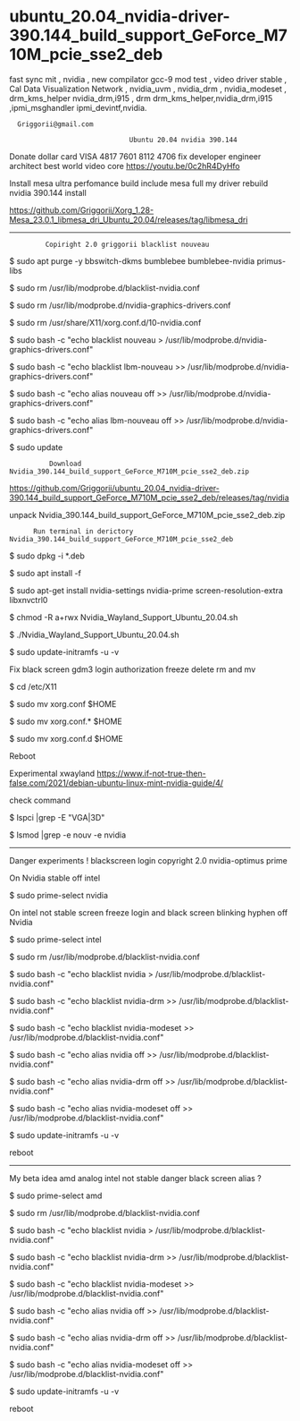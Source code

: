 # ubuntu_20.04_nvidia-driver-390.144_build_support_GeForce_M710M_pcie_sse2_deb
fast sync mit , nvidia , new compilator gcc-9 mod test , video driver stable , Cal Data Visualization Network , nvidia_uvm , nvidia_drm , nvidia_modeset , drm_kms_helper nvidia_drm,i915 , drm drm_kms_helper,nvidia_drm,i915 ,ipmi_msghandler ipmi_devintf,nvidia.

      Griggorii@gmail.com

                                  Ubuntu 20.04 nvidia 390.144

Donate dollar card VISA 4817 7601 8112 4706 fix developer engineer architect best world video core https://youtu.be/0c2hR4DyHfo

Install mesa ultra perfomance build include mesa full my driver rebuild nvidia 390.144 install 

https://github.com/Griggorii/Xorg_1.28-Mesa_23.0.1_libmesa_dri_Ubuntu_20.04/releases/tag/libmesa_dri

______________________________________________________________________________

             Copiright 2.0 griggorii blacklist nouveau
             
$ sudo apt purge -y bbswitch-dkms bumblebee bumblebee-nvidia primus-libs             

$ sudo rm /usr/lib/modprobe.d/blacklist-nvidia.conf

$ sudo rm /usr/lib/modprobe.d/nvidia-graphics-drivers.conf

$ sudo rm /usr/share/X11/xorg.conf.d/10-nvidia.conf

$ sudo bash -c "echo blacklist nouveau > /usr/lib/modprobe.d/nvidia-graphics-drivers.conf"

$ sudo bash -c "echo blacklist lbm-nouveau >> /usr/lib/modprobe.d/nvidia-graphics-drivers.conf"

$ sudo bash -c "echo alias nouveau off >> /usr/lib/modprobe.d/nvidia-graphics-drivers.conf"

$ sudo bash -c "echo alias lbm-nouveau off >> /usr/lib/modprobe.d/nvidia-graphics-drivers.conf"

$ sudo update

              Download Nvidia_390.144_build_support_GeForce_M710M_pcie_sse2_deb.zip

https://github.com/Griggorii/ubuntu_20.04_nvidia-driver-390.144_build_support_GeForce_M710M_pcie_sse2_deb/releases/tag/nvidia

unpack Nvidia_390.144_build_support_GeForce_M710M_pcie_sse2_deb.zip

          Run terminal in derictory Nvidia_390.144_build_support_GeForce_M710M_pcie_sse2_deb

$ sudo dpkg  -i *.deb

$ sudo apt install -f

$ sudo apt-get install nvidia-settings nvidia-prime screen-resolution-extra libxnvctrl0

$ chmod -R a+rwx Nvidia_Wayland_Support_Ubuntu_20.04.sh

$ ./Nvidia_Wayland_Support_Ubuntu_20.04.sh

$ sudo update-initramfs -u -v

Fix black screen gdm3 login authorization freeze delete rm and mv

$ cd /etc/X11 

$ sudo mv xorg.conf $HOME

$ sudo mv xorg.conf.* $HOME

$ sudo mv xorg.conf.d $HOME

Reboot

Experimental xwayland https://www.if-not-true-then-false.com/2021/debian-ubuntu-linux-mint-nvidia-guide/4/

check command

$ lspci |grep -E "VGA|3D"

$ lsmod |grep -e nouv -e nvidia

_________________________________________________________________________________________

Danger experiments ! blackscreen login copyright 2.0 nvidia-optimus prime

On Nvidia stable off intel

$ sudo prime-select nvidia

On intel not stable screen freeze login and black screen blinking hyphen off Nvidia

$ sudo prime-select intel

$ sudo rm /usr/lib/modprobe.d/blacklist-nvidia.conf

$ sudo bash -c "echo blacklist nvidia > /usr/lib/modprobe.d/blacklist-nvidia.conf"

$ sudo bash -c "echo blacklist nvidia-drm >> /usr/lib/modprobe.d/blacklist-nvidia.conf"

$ sudo bash -c "echo blacklist nvidia-modeset >> /usr/lib/modprobe.d/blacklist-nvidia.conf"

$ sudo bash -c "echo alias nvidia off >> /usr/lib/modprobe.d/blacklist-nvidia.conf"

$ sudo bash -c "echo alias nvidia-drm off >> /usr/lib/modprobe.d/blacklist-nvidia.conf"

$ sudo bash -c "echo alias nvidia-modeset off >> /usr/lib/modprobe.d/blacklist-nvidia.conf"

$ sudo update-initramfs -u -v

reboot

_____________________________________________________________________________________________________

My beta idea amd analog intel not stable danger black screen alias ?

$ sudo prime-select amd

$ sudo rm /usr/lib/modprobe.d/blacklist-nvidia.conf

$ sudo bash -c "echo blacklist nvidia > /usr/lib/modprobe.d/blacklist-nvidia.conf"

$ sudo bash -c "echo blacklist nvidia-drm >> /usr/lib/modprobe.d/blacklist-nvidia.conf"

$ sudo bash -c "echo blacklist nvidia-modeset >> /usr/lib/modprobe.d/blacklist-nvidia.conf"

$ sudo bash -c "echo alias nvidia off >> /usr/lib/modprobe.d/blacklist-nvidia.conf"

$ sudo bash -c "echo alias nvidia-drm off >> /usr/lib/modprobe.d/blacklist-nvidia.conf"

$ sudo bash -c "echo alias nvidia-modeset off >> /usr/lib/modprobe.d/blacklist-nvidia.conf"

$ sudo update-initramfs -u -v

reboot
